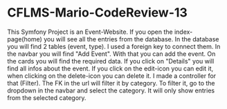 ﻿# CFLMS-Mario-CodeReview-13
This Symfony Project is an Event-Website. If you open the index-page(home) you will see all the entries from the database. In the database you will find 2 tables (event, type). I used a foreign key to connect them. In the navbar you will find "Add Event". With that you can add the event. On the cards you will find the required data. If you click on "Details" you will find all infos about the event. If you click on the edit-icon you can edit it, when clicking on the delete-icon you can delete it. I made a controller for that (Filter). The FK in the url will filter it by category. To filter it, go to the dropdown in the navbar and select the category. It will only show entries from the selected category.

